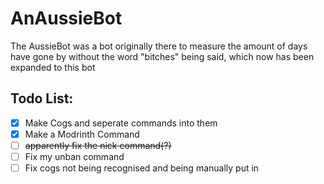 # AnAussieBot

The AussieBot was a bot originally there to measure the amount of days have gone by without the word "bitches" being said, which now has been expanded to this bot

## Todo List:
- [x] Make Cogs and seperate commands into them
- [x] Make a Modrinth Command
- [ ] ~~apparently fix the nick command(?)~~
- [ ] Fix my unban command
- [ ] Fix cogs not being recognised and being manually put in
